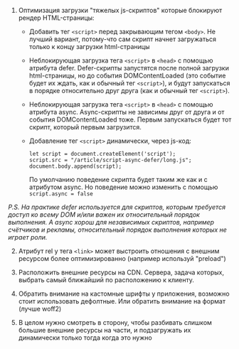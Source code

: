 1. Оптимизация загрузки "тяжелых js-скриптов" которые блокируют рендер HTML-страницы:

   - Добавить тег `<script>` перед закрывающим тегом `<body>`. Не лучший вариант, потому-что сам скрипт начнет загружаться только к концу загрузки html-страницы
   - Неблокирующая загрузка тега `<script>` в `<head>`  с помощью атрибута defer. Defer-скрипты запустятся после полной загрузки html-страницы, но до события DOMContentLoaded (это событие будет их ждать, как и обычный тег `<script>`), и будут запускаться в порядке относительно друг друга (как и обычный тег `<script>`).
   - Неблокирующая загрузка тега `<script>` в `<head>` с помощью атрибута async. Async-скрипты не зависимы друг от друга и от события DOMContentLoaded тоже. Первым запускаться будет тот скрипт, который первым загрузится.
   - Добавление тег `<script>` динамически, через js-код:

     ```
     let script = document.createElement('script');
     script.src = "/article/script-async-defer/long.js";
     document.body.append(script);
     ```

     По умолчанию поведение скрипта будет таким же как и с атрибутом async. Но поведение можно изменить с помощью `script.async = false`

_P.S. На практике defer используется для скриптов, которым требуется доступ ко всему DOM и/или важен их относительный порядок выполнения.
А async хорош для независимых скриптов, например счётчиков и рекламы, относительный порядок выполнения которых не играет роли._

2. Атрибут rel у тега `<link>` может выстроить отношения с внешним ресурсом более оптимизированно (например используй "preload")

3. Расположить внешние ресурсы на CDN. Сервера, задача которых, выбрать самый ближайший по расположению к клиенту.

4. Обратить внимание на кастомные шрифты у приложения, возможно стоит использовать дефолтные. Или обратить внимание на формат (лучше woff2)

5. В целом нужно смотреть в сторону, чтобы разбивать слишком большие внешние ресурсы на части, и подзагружать их динамически только тогда когда это нужно